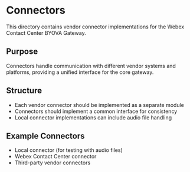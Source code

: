 # Connectors

This directory contains vendor connector implementations for the Webex Contact Center BYOVA Gateway.

## Purpose

Connectors handle communication with different vendor systems and platforms, providing a unified interface for the core gateway.

## Structure

- Each vendor connector should be implemented as a separate module
- Connectors should implement a common interface for consistency
- Local connector implementations can include audio file handling

## Example Connectors

- Local connector (for testing with audio files)
- Webex Contact Center connector
- Third-party vendor connectors 
